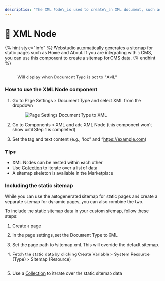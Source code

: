```yaml
---
description: "The XML Node\_is used to create\_an XML document, such as a sitemap."
---
```


# 📘 XML Node

{% hint style="info" %}
Webstudio automatically generates a sitemap for static pages such as Home and About. If you are integrating with a CMS, you can use this component to create a sitemap for CMS data.
{% endhint %}

<figure><img src="../../.gitbook/assets/xml-component.png" alt=""><figcaption><p>Will display when Document Type is set to "XML"</p></figcaption></figure>

### How to use the XML Node component

1.  Go to Page Settings > Document Type and select XML from the dropdown&#x20;

    <figure><img src="../../.gitbook/assets/page-settings-xml-doc-type.png" alt="Page Settings Document Type to XML"><figcaption></figcaption></figure>
2. Go to Components > XML and add XML Node (this component won’t show until Step 1 is completed)
3. Set the tag and text content (e.g., “loc” and “https://example.com)

### Tips

* XML Nodes can be nested within each other
* Use [Collection](broken-reference) to iterate over a list of data
* A sitemap skeleton is available in the Marketplace

### Including the static sitemap

While you can use the autogenerated sitemap for static pages and create a separate sitemap for dynamic pages, you can also combine the two.

To include the static sitemap data in your custom sitemap, follow these steps:

1. Create a page
2. In the page settings, set the Document Type to XML&#x20;
3. Set the page path to /sitemap.xml. This will override the default sitemap.
4.  Fetch the static data by clicking Create Variable > System Resource (Type) > Sitemap (Resource)&#x20;

    <figure><img src="../../.gitbook/assets/static-sitemap-data.png" alt=""><figcaption></figcaption></figure>
5. Use a [Collection](broken-reference) to iterate over the static sitemap data

